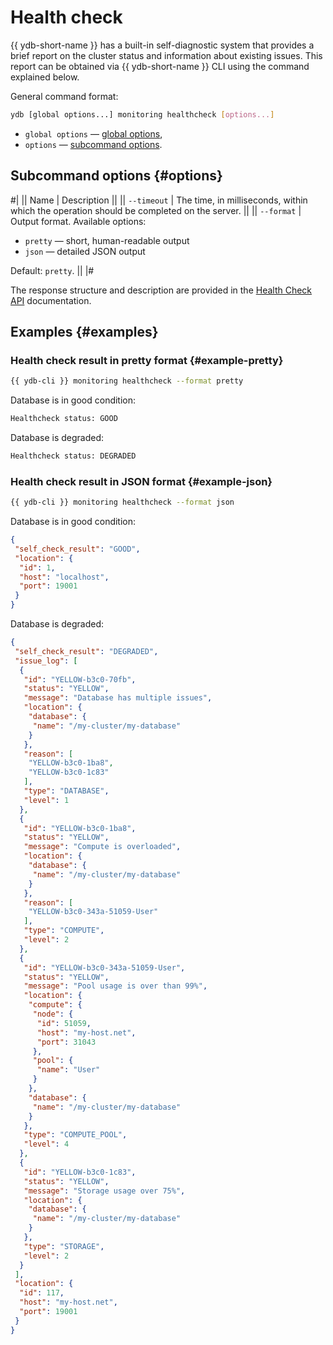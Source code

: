 # Health check

{{ ydb-short-name }} has a built-in self-diagnostic system that provides a brief report on the cluster status and information about existing issues. This report can be obtained via {{ ydb-short-name }} CLI using the command explained below.

General command format:

```bash
ydb [global options...] monitoring healthcheck [options...]
```

* `global options` — [global options](global-options.md),
* `options` — [subcommand options](#options).

## Subcommand options {#options}

#|
|| Name | Description ||
|| `--timeout` | The time, in milliseconds, within which the operation should be completed on the server. ||
|| `--format` | Output format. Available options:

* `pretty` — short, human-readable output
* `json` — detailed JSON output

Default: `pretty`. ||
|#

The response structure and description are provided in the [Health Check API](../../ydb-sdk/health-check-api.md#response-structure) documentation.

## Examples {#examples}

### Health check result in pretty format {#example-pretty}

```bash
{{ ydb-cli }} monitoring healthcheck --format pretty
```

Database is in good condition:

```bash
Healthcheck status: GOOD
```

Database is degraded:

```bash
Healthcheck status: DEGRADED
```

### Health check result in JSON format {#example-json}


```bash
{{ ydb-cli }} monitoring healthcheck --format json
```

Database is in good condition:

```json
{
 "self_check_result": "GOOD",
 "location": {
  "id": 1,
  "host": "localhost",
  "port": 19001
 }
}
```

Database is degraded:

```json
{
 "self_check_result": "DEGRADED",
 "issue_log": [
  {
   "id": "YELLOW-b3c0-70fb",
   "status": "YELLOW",
   "message": "Database has multiple issues",
   "location": {
    "database": {
     "name": "/my-cluster/my-database"
    }
   },
   "reason": [
    "YELLOW-b3c0-1ba8",
    "YELLOW-b3c0-1c83"
   ],
   "type": "DATABASE",
   "level": 1
  },
  {
   "id": "YELLOW-b3c0-1ba8",
   "status": "YELLOW",
   "message": "Compute is overloaded",
   "location": {
    "database": {
     "name": "/my-cluster/my-database"
    }
   },
   "reason": [
    "YELLOW-b3c0-343a-51059-User"
   ],
   "type": "COMPUTE",
   "level": 2
  },
  {
   "id": "YELLOW-b3c0-343a-51059-User",
   "status": "YELLOW",
   "message": "Pool usage is over than 99%",
   "location": {
    "compute": {
     "node": {
      "id": 51059,
      "host": "my-host.net",
      "port": 31043
     },
     "pool": {
      "name": "User"
     }
    },
    "database": {
     "name": "/my-cluster/my-database"
    }
   },
   "type": "COMPUTE_POOL",
   "level": 4
  },
  {
   "id": "YELLOW-b3c0-1c83",
   "status": "YELLOW",
   "message": "Storage usage over 75%",
   "location": {
    "database": {
     "name": "/my-cluster/my-database"
    }
   },
   "type": "STORAGE",
   "level": 2
  }
 ],
 "location": {
  "id": 117,
  "host": "my-host.net",
  "port": 19001
 }
}
```




